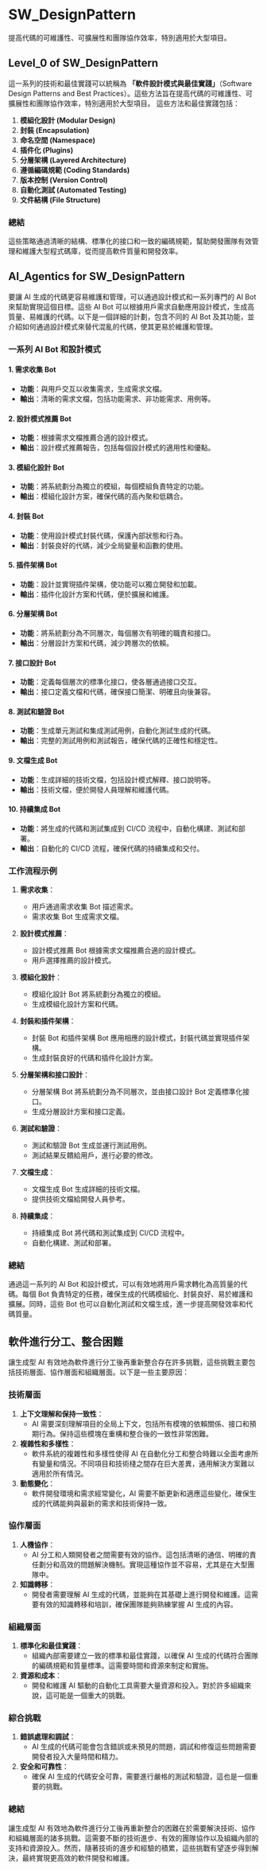 # SW_DesignPattern
提高代碼的可維護性、可擴展性和團隊協作效率，特別適用於大型項目。

## Level_0 of SW_DesignPattern
這一系列的技術和最佳實踐可以統稱為 **「軟件設計模式與最佳實踐」**（Software Design Patterns and Best Practices）。這些方法旨在提高代碼的可維護性、可擴展性和團隊協作效率，特別適用於大型項目。
這些方法和最佳實踐包括：

1. **模組化設計 (Modular Design)**
2. **封裝 (Encapsulation)**
3. **命名空間 (Namespace)**
4. **插件化 (Plugins)**
5. **分層架構 (Layered Architecture)**
6. **遵循編碼規範 (Coding Standards)**
7. **版本控制 (Version Control)**
8. **自動化測試 (Automated Testing)**
9. **文件結構 (File Structure)**

### 總結
這些策略通過清晰的結構、標準化的接口和一致的編碼規範，幫助開發團隊有效管理和維護大型程式碼庫，從而提高軟件質量和開發效率。

## AI_Agentics for SW_DesignPattern
要讓 AI 生成的代碼更容易維護和管理，可以通過設計模式和一系列專門的 AI Bot 來幫助實現這個目標。這些 AI Bot 可以根據用戶需求自動應用設計模式，生成高質量、易維護的代碼。以下是一個詳細的計劃，包含不同的 AI Bot 及其功能，並介紹如何通過設計模式來替代混亂的代碼，使其更易於維護和管理。

### 一系列 AI Bot 和設計模式

#### 1. **需求收集 Bot**
- **功能**：與用戶交互以收集需求，生成需求文檔。
- **輸出**：清晰的需求文檔，包括功能需求、非功能需求、用例等。

#### 2. **設計模式推薦 Bot**
- **功能**：根據需求文檔推薦合適的設計模式。
- **輸出**：設計模式推薦報告，包括每個設計模式的適用性和優點。

#### 3. **模組化設計 Bot**
- **功能**：將系統劃分為獨立的模組，每個模組負責特定的功能。
- **輸出**：模組化設計方案，確保代碼的高內聚和低耦合。

#### 4. **封裝 Bot**
- **功能**：使用設計模式封裝代碼，保護內部狀態和行為。
- **輸出**：封裝良好的代碼，減少全局變量和函數的使用。

#### 5. **插件架構 Bot**
- **功能**：設計並實現插件架構，使功能可以獨立開發和加載。
- **輸出**：插件化設計方案和代碼，便於擴展和維護。

#### 6. **分層架構 Bot**
- **功能**：將系統劃分為不同層次，每個層次有明確的職責和接口。
- **輸出**：分層設計方案和代碼，減少跨層次的依賴。

#### 7. **接口設計 Bot**
- **功能**：定義每個層次的標準化接口，使各層通過接口交互。
- **輸出**：接口定義文檔和代碼，確保接口簡潔、明確且向後兼容。

#### 8. **測試和驗證 Bot**
- **功能**：生成單元測試和集成測試用例，自動化測試生成的代碼。
- **輸出**：完整的測試用例和測試報告，確保代碼的正確性和穩定性。

#### 9. **文檔生成 Bot**
- **功能**：生成詳細的技術文檔，包括設計模式解釋、接口說明等。
- **輸出**：技術文檔，便於開發人員理解和維護代碼。

#### 10. **持續集成 Bot**
- **功能**：將生成的代碼和測試集成到 CI/CD 流程中，自動化構建、測試和部署。
- **輸出**：自動化的 CI/CD 流程，確保代碼的持續集成和交付。

### 工作流程示例

1. **需求收集**：
   - 用戶通過需求收集 Bot 描述需求。
   - 需求收集 Bot 生成需求文檔。

2. **設計模式推薦**：
   - 設計模式推薦 Bot 根據需求文檔推薦合適的設計模式。
   - 用戶選擇推薦的設計模式。

3. **模組化設計**：
   - 模組化設計 Bot 將系統劃分為獨立的模組。
   - 生成模組化設計方案和代碼。

4. **封裝和插件架構**：
   - 封裝 Bot 和插件架構 Bot 應用相應的設計模式，封裝代碼並實現插件架構。
   - 生成封裝良好的代碼和插件化設計方案。

5. **分層架構和接口設計**：
   - 分層架構 Bot 將系統劃分為不同層次，並由接口設計 Bot 定義標準化接口。
   - 生成分層設計方案和接口定義。

6. **測試和驗證**：
   - 測試和驗證 Bot 生成並運行測試用例。
   - 測試結果反饋給用戶，進行必要的修改。

7. **文檔生成**：
   - 文檔生成 Bot 生成詳細的技術文檔。
   - 提供技術文檔給開發人員參考。

8. **持續集成**：
   - 持續集成 Bot 將代碼和測試集成到 CI/CD 流程中。
   - 自動化構建、測試和部署。

###  總結

通過這一系列的 AI Bot 和設計模式，可以有效地將用戶需求轉化為高質量的代碼。每個 Bot 負責特定的任務，確保生成的代碼模組化、封裝良好、易於維護和擴展。同時，這些 Bot 也可以自動化測試和文檔生成，進一步提高開發效率和代碼質量。


## 軟件進行分工、整合困難

讓生成型 AI 有效地為軟件進行分工後再重新整合存在許多挑戰，這些挑戰主要包括技術層面、協作層面和組織層面。以下是一些主要原因：
### 技術層面
1. **上下文理解和保持一致性**：
   - AI 需要深刻理解項目的全局上下文，包括所有模塊的依賴關係、接口和預期行為。保持這些模塊在重構和整合後的一致性非常困難。
2. **複雜性和多樣性**：
   - 軟件系統的複雜性和多樣性使得 AI 在自動化分工和整合時難以全面考慮所有變量和情況。不同項目和技術棧之間存在巨大差異，通用解決方案難以適用於所有情況。
3. **動態變化**：
   - 軟件開發環境和需求經常變化，AI 需要不斷更新和適應這些變化，確保生成的代碼能夠與最新的需求和技術保持一致。

### 協作層面
1. **人機協作**：
   - AI 分工和人類開發者之間需要有效的協作。這包括清晰的通信、明確的責任劃分和高效的問題解決機制。實現這種協作並不容易，尤其是在大型團隊中。
2. **知識轉移**：
   - 開發者需要理解 AI 生成的代碼，並能夠在其基礎上進行開發和維護。這需要有效的知識轉移和培訓，確保團隊能夠熟練掌握 AI 生成的內容。

### 組織層面
1. **標準化和最佳實踐**：
   - 組織內部需要建立一致的標準和最佳實踐，以確保 AI 生成的代碼符合團隊的編碼規範和質量標準。這需要時間和資源來制定和實施。
2. **資源和成本**：
   - 開發和維護 AI 驅動的自動化工具需要大量資源和投入。對於許多組織來說，這可能是一個重大的挑戰。

### 綜合挑戰
1. **錯誤處理和調試**：
   - AI 生成的代碼可能會包含錯誤或未預見的問題，調試和修復這些問題需要開發者投入大量時間和精力。
2. **安全和可靠性**：
   - 確保 AI 生成的代碼安全可靠，需要進行嚴格的測試和驗證，這也是一個重要的挑戰。

### 總結
讓生成型 AI 有效地為軟件進行分工後再重新整合的困難在於需要解決技術、協作和組織層面的諸多挑戰。這需要不斷的技術進步、有效的團隊協作以及組織內部的支持和資源投入。然而，隨著技術的進步和經驗的積累，這些挑戰有望逐步得到解決，最終實現更高效的軟件開發和維護。
